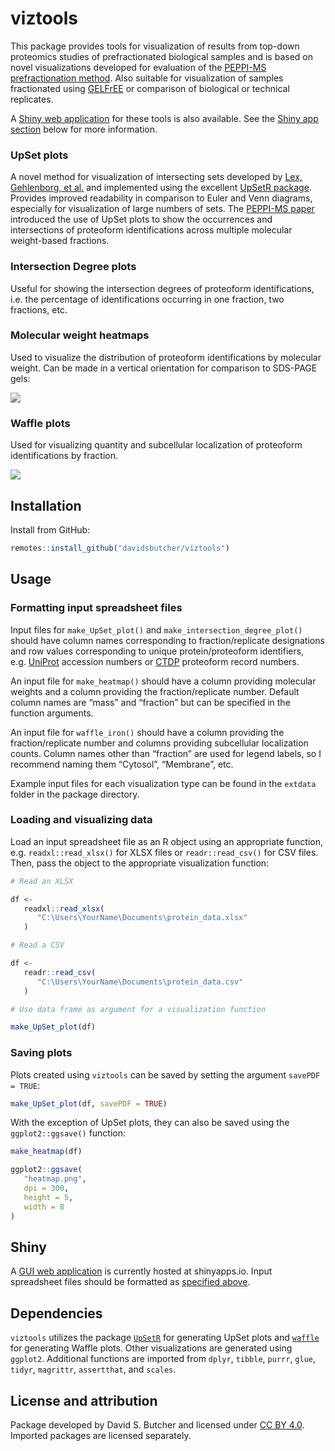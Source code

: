 viztools
================

This package provides tools for visualization of results from top-down
proteomics studies of prefractionated biological samples and is based on
novel visualizations developed for evaluation of the [PEPPI-MS
prefractionation method](https://doi.org/10.1021/acs.jproteome.0c00303).
Also suitable for visualization of samples fractionated using
[GELFrEE](https://doi.org/10.1021/ac702197w) or comparison of biological
or technical replicates.

A [Shiny web application](https://davidbutcher.shinyapps.io/viztools/)
for these tools is also available. See the [Shiny app section](#shiny)
below for more information.

### UpSet plots

A novel method for visualization of intersecting sets developed by [Lex,
Gehlenborg, et al.](https://doi.org/10.1109/TVCG.2014.2346248) and
implemented using the excellent [UpSetR
package](https://doi.org/10.1093/bioinformatics/btx364). Provides
improved readability in comparison to Euler and Venn diagrams,
especially for visualization of large numbers of sets. The [PEPPI-MS
paper](https://doi.org/10.1021/acs.jproteome.0c00303) introduced the use
of UpSet plots to show the occurrences and intersections of proteoform
identifications across multiple molecular weight-based fractions.

### Intersection Degree plots

Useful for showing the intersection degrees of proteoform
identifications, i.e. the percentage of identifications occurring in one
fraction, two fractions, etc.

### Molecular weight heatmaps

Used to visualize the distribution of proteoform identifications by
molecular weight. Can be made in a vertical orientation for comparison
to SDS-PAGE gels:

![](C:/Users/ranar/Documents/R/win-library/4.0/viztools/extdata/heatmap_example.jpg)<!-- -->

### Waffle plots

Used for visualizing quantity and subcellular localization of proteoform
identifications by fraction.

![](C:/Users/ranar/Documents/R/win-library/4.0/viztools/extdata/waffle_example.png)<!-- -->

## Installation

Install from GitHub:

``` r
remotes::install_github("davidsbutcher/viztools")
```

## Usage

### Formatting input spreadsheet files

Input files for `make_UpSet_plot()` and
`make_intersection_degree_plot()` should have column names corresponding
to fraction/replicate designations and row values corresponding to
unique protein/proteoform identifiers,
e.g. [UniProt](https://www.uniprot.org/) accession numbers or
[CTDP](https://www.topdownproteomics.org/) proteoform record numbers.

An input file for `make_heatmap()` should have a column providing
molecular weights and a column providing the fraction/replicate number.
Default column names are “mass” and “fraction” but can be specified in
the function arguments.

An input file for `waffle_iron()` should have a column providing the
fraction/replicate number and columns providing subcellular localization
counts. Column names other than “fraction” are used for legend labels,
so I recommend naming them “Cytosol”, “Membrane”, etc.

Example input files for each visualization type can be found in the
`extdata` folder in the package directory.

### Loading and visualizing data

Load an input spreadsheet file as an R object using an appropriate
function, e.g. `readxl::read_xlsx()` for XLSX files or
`readr::read_csv()` for CSV files. Then, pass the object to the
appropriate visualization function:

``` r
# Read an XLSX

df <- 
   readxl::read_xlsx(
      "C:\Users\YourName\Documents\protein_data.xlsx"
   )

# Read a CSV

df <- 
   readr::read_csv(
      "C:\Users\YourName\Documents\protein_data.csv"
   )

# Use data frame as argument for a visualization function

make_UpSet_plot(df)
```

### Saving plots

Plots created using `viztools` can be saved by setting the argument
`savePDF = TRUE`:

``` r
make_UpSet_plot(df, savePDF = TRUE)
```

With the exception of UpSet plots, they can also be saved using the
`ggplot2::ggsave()` function:

``` r
make_heatmap(df)

ggplot2::ggsave(
   "heatmap.png",
   dpi = 300,
   height = 5,
   width = 8
)
```

## Shiny

A [GUI web application](http://davidsbutcher.shinyapps.io/viztools/) is
currently hosted at shinyapps.io. Input spreadsheet files should be
formatted as [specified above](#formatting-input-spreadsheet-files).

## Dependencies

`viztools` utilizes the package
[`UpSetR`](http://github.com/hms-dbmi/UpSetR) for generating UpSet plots
and [`waffle`](https://github.com/hrbrmstr/waffle/tree/cran) for
generating Waffle plots. Other visualizations are generated using
`ggplot2`. Additional functions are imported from `dplyr`, `tibble`,
`purrr`, `glue`, `tidyr`, `magrittr`, `assertthat`, and `scales`.

## License and attribution

Package developed by David S. Butcher and licensed under [CC
BY 4.0](https://creativecommons.org/licenses/by/4.0/). Imported packages
are licensed separately.
